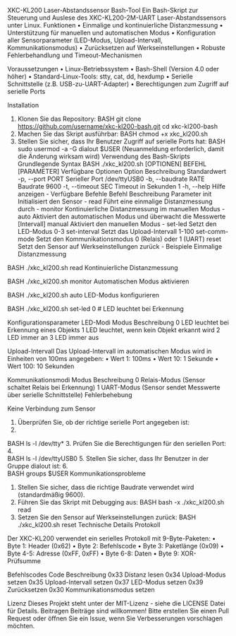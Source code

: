 XKC-KL200 Laser-Abstandssensor Bash-Tool
Ein Bash-Skript zur Steuerung und Auslese des XKC-KL200-2M-UART Laser-Abstandssensors unter Linux.
Funktionen
•	Einmalige und kontinuierliche Distanzmessung
•	Unterstützung für manuellen und automatischen Modus
•	Konfiguration aller Sensorparameter (LED-Modus, Upload-Intervall, Kommunikationsmodus)
•	Zurücksetzen auf Werkseinstellungen
•	Robuste Fehlerbehandlung und Timeout-Mechanismen

Voraussetzungen
•	Linux-Betriebssystem
•	Bash-Shell (Version 4.0 oder höher)
•	Standard-Linux-Tools: stty, cat, dd, hexdump
•	Serielle Schnittstelle (z.B. USB-zu-UART-Adapter)
•	Berechtigungen zum Zugriff auf serielle Ports

Installation
1.	Klonen Sie das Repository:
BASH
git clone https://github.com/username/xkc-kl200-bash.git
cd xkc-kl200-bash
2.	Machen Sie das Skript ausführbar:
BASH
chmod +x xkc_kl200.sh
3.	Stellen Sie sicher, dass Ihr Benutzer Zugriff auf serielle Ports hat:
BASH
sudo usermod -a -G dialout $USER
(Neuanmeldung erforderlich, damit die Änderung wirksam wird)
Verwendung des Bash-Skripts
Grundlegende Syntax
BASH
./xkc_kl200.sh [OPTIONEN] BEFEHL [PARAMETER]
Verfügbare Optionen
Option	Beschreibung	Standardwert
-p, --port PORT	Serieller Port	/dev/ttyUSB0
-b, --baudrate RATE	Baudrate	9600
-t, --timeout SEC	Timeout in Sekunden	1
-h, --help	Hilfe anzeigen	-
Verfügbare Befehle
Befehl	Beschreibung	Parameter
init	Initialisiert den Sensor	-
read	Führt eine einmalige Distanzmessung durch	-
monitor	Kontinuierliche Distanzmessung im manuellen Modus	-
auto	Aktiviert den automatischen Modus und überwacht die Messwerte	[Intervall]
manual	Aktiviert den manuellen Modus	-
set-led	Setzt den LED-Modus	0-3
set-interval	Setzt das Upload-Intervall	1-100
set-comm-mode	Setzt den Kommunikationsmodus	0 (Relais) oder 1 (UART)
reset	Setzt den Sensor auf Werkseinstellungen zurück	-
Beispiele
Einmalige Distanzmessung

BASH
./xkc_kl200.sh read
Kontinuierliche Distanzmessung

BASH
./xkc_kl200.sh monitor
Automatischen Modus aktivieren

BASH
./xkc_kl200.sh auto
LED-Modus konfigurieren

BASH
./xkc_kl200.sh set-led 0  # LED leuchtet bei Erkennung

Konfigurationsparameter
LED-Modi
Modus	Beschreibung
0	LED leuchtet bei Erkennung eines Objekts
1	LED leuchtet, wenn kein Objekt erkannt wird
2	LED immer an
3	LED immer aus

Upload-Intervall
Das Upload-Intervall im automatischen Modus wird in Einheiten von 100ms angegeben:
•	Wert 1: 100ms
•	Wert 10: 1 Sekunde
•	Wert 100: 10 Sekunden

Kommunikationsmodi
Modus	Beschreibung
0	Relais-Modus (Sensor schaltet Relais bei Erkennung)
1	UART-Modus (Sensor sendet Messwerte über serielle Schnittstelle)
Fehlerbehebung

Keine Verbindung zum Sensor
1.	Überprüfen Sie, ob der richtige serielle Port angegeben ist:
2.	
BASH
ls -l /dev/tty*
3.	Prüfen Sie die Berechtigungen für den seriellen Port:
4.	
BASH
ls -l /dev/ttyUSB0
5.	Stellen Sie sicher, dass Ihr Benutzer in der Gruppe dialout ist:
6.	
BASH
groups $USER
Kommunikationsprobleme
1.	Stellen Sie sicher, dass die richtige Baudrate verwendet wird (standardmäßig 9600).
2.	Führen Sie das Skript mit Debugging aus:
BASH
bash -x ./xkc_kl200.sh read
3.	Setzen Sie den Sensor auf Werkseinstellungen zurück:
BASH
./xkc_kl200.sh reset
Technische Details
Protokoll

Der XKC-KL200 verwendet ein serielles Protokoll mit 9-Byte-Paketen:
•	Byte 1: Header (0x62)
•	Byte 2: Befehlscode
•	Byte 3: Paketlänge (0x09)
•	Byte 4-5: Adresse (0xFF, 0xFF)
•	Byte 6-8: Daten
•	Byte 9: XOR-Prüfsumme

Befehlscodes
Code	Beschreibung
0x33	Distanz lesen
0x34	Upload-Modus setzen
0x35	Upload-Intervall setzen
0x37	LED-Modus setzen
0x39	Zurücksetzen
0x30	Kommunikationsmodus setzen

Lizenz
Dieses Projekt steht unter der MIT-Lizenz - siehe die LICENSE Datei für Details.
Beitragen
Beiträge sind willkommen! Bitte erstellen Sie einen Pull Request oder öffnen Sie ein Issue, wenn Sie Verbesserungen vorschlagen möchten.

